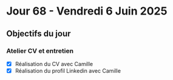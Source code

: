 # Jour 68 - Vendredi 6 Juin 2025

## Objectifs du jour

### Atelier CV et entretien

- [x] Réalisation du CV avec Camille
- [x] Réalisation du profil Linkedin avec Camille

